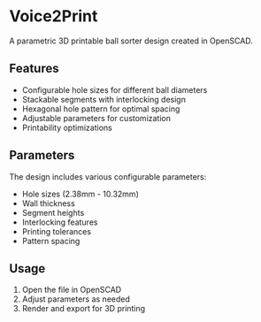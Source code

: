 # Voice2Print

A parametric 3D printable ball sorter design created in OpenSCAD.

## Features
- Configurable hole sizes for different ball diameters
- Stackable segments with interlocking design
- Hexagonal hole pattern for optimal spacing
- Adjustable parameters for customization
- Printability optimizations

## Parameters
The design includes various configurable parameters:
- Hole sizes (2.38mm - 10.32mm)
- Wall thickness
- Segment heights
- Interlocking features
- Printing tolerances
- Pattern spacing

## Usage
1. Open the file in OpenSCAD
2. Adjust parameters as needed
3. Render and export for 3D printing 